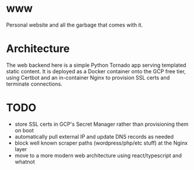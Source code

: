 www
===

Personal website and all the garbage that comes with it.


# Architecture

The web backend here is a simple Python Tornado app serving templated static content. It is deployed as a Docker container onto the GCP free tier, using Certbot and an in-container Nginx to provision SSL certs and terminate connections.

# TODO

 - store SSL certs in GCP's Secret Manager rather than provisioning them on boot
 - automatically pull external IP and update DNS records as needed
 - block well known scraper paths (wordpress/php/etc stuff) at the Nginx layer
 - move to a more modern web architecture using react/typescript and whatnot
